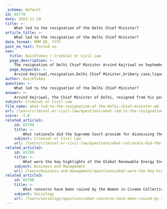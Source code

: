 ```yaml
---
_schema: default
id: 65779
date: 2024-11-29
title: >-
    What led to the resignation of the Delhi Chief Minister?
article_title: >-
    What led to the resignation of the Delhi Chief Minister?
date_format: MMM DD, YYYY
post_on_text: Posted on
seo:
  title: QuickTakes | Criminal or Civil Law
  page_description: >-
    The resignation of Delhi Chief Minister Arvind Kejriwal on September 17, 2024, was influenced by allegations of bribery linked to a liquor policy, marking a strategic move to distance himself and his party from corruption claims.
  page_keywords: >-
    Arvind Kejriwal,resignation,Delhi Chief Minister,bribery case,liquor policy,corruption allegations,Aam Aadmi Party,political strategy,moral credibility
author: QuickTakes
question: >-
    What led to the resignation of the Delhi Chief Minister?
answer: >-
    Arvind Kejriwal, the Chief Minister of Delhi, resigned from his position on September 17, 2024, shortly after being granted bail in a bribery case related to a controversial liquor policy. His resignation came as a strategic political move, aimed at distancing himself from the corruption allegations that had surrounded him and the Aam Aadmi Party (AAP). Kejriwal had been arrested earlier in March on charges of receiving bribes from a liquor distributor, which he has consistently denied.\n\nThe decision to resign was seen as an effort to reclaim moral credibility and to mitigate the impact of the corruption narrative that had been building against him and his party. Kejriwal expressed that he did not enter politics for personal gain but to change the political landscape of the country. He indicated that he could not continue under the cloud of corruption allegations and wanted to return to the public with a clean slate.\n\nFollowing his resignation, Atishi, a senior AAP leader, was appointed as the new Chief Minister of Delhi. The party indicated that Atishi would serve in this role until the next assembly elections, at which point they anticipated that Kejriwal would be re-elected with a strong mandate from the public. This transition was framed as a way to maintain continuity in governance while addressing the political challenges posed by the ongoing legal issues surrounding Kejriwal.
subject: Criminal or Civil Law
file_name: what-led-to-the-resignation-of-the-delhi-chief-minister.md
url: /learn/criminal-or-civil-law/questions/what-led-to-the-resignation-of-the-delhi-chief-minister
score: -1.0
related_article1:
    id: 65799
    title: >-
        What rationale did the Supreme Court provide for dismissing the arms export petition?
    subject: Criminal or Civil Law
    url: /learn/criminal-or-civil-law/questions/what-rationale-did-the-supreme-court-provide-for-dismissing-the-arms-export-petition
related_article2:
    id: 65789
    title: >-
        What were the key highlights of the Global Renewable Energy Investors Meet in India?
    subject: Business and Management
    url: /learn/business-and-management/questions/what-were-the-key-highlights-of-the-global-renewable-energy-investors-meet-in-india
related_article3:
    id: 65788
    title: >-
        What concerns have been raised by the Women in Cinema Collective regarding the Malayalam film industry reforms?
    subject: Sociology
    url: /learn/sociology/questions/what-concerns-have-been-raised-by-the-women-in-cinema-collective-regarding-the-malayalam-film-industry-reforms
---
```


&nbsp;